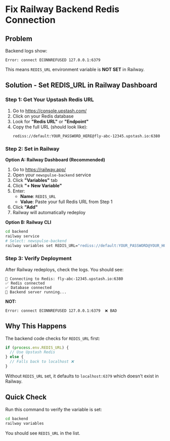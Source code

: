 # Fix Railway Backend Redis Connection

## Problem
Backend logs show:
```
Error: connect ECONNREFUSED 127.0.0.1:6379
```

This means `REDIS_URL` environment variable is **NOT SET** in Railway.

## Solution - Set REDIS_URL in Railway Dashboard

### Step 1: Get Your Upstash Redis URL

1. Go to https://console.upstash.com/
2. Click on your Redis database
3. Look for **"Redis URL"** or **"Endpoint"**
4. Copy the full URL (should look like):
   ```
   rediss://default:YOUR_PASSWORD_HERE@fly-abc-12345.upstash.io:6380
   ```

### Step 2: Set in Railway

**Option A: Railway Dashboard (Recommended)**
1. Go to https://railway.app/
2. Open your `newspulse-backend` service
3. Click **"Variables"** tab
4. Click **"+ New Variable"**
5. Enter:
   - **Name**: `REDIS_URL`
   - **Value**: Paste your full Redis URL from Step 1
6. Click **"Add"**
7. Railway will automatically redeploy

**Option B: Railway CLI**
```bash
cd backend
railway service
# Select: newspulse-backend
railway variables set REDIS_URL="rediss://default:YOUR_PASSWORD@YOUR_HOST.upstash.io:6380"
```

### Step 3: Verify Deployment

After Railway redeploys, check the logs. You should see:
```
📡 Connecting to Redis: fly-abc-12345.upstash.io:6380
✅ Redis connected
✅ Database connected
🚀 Backend server running...
```

**NOT:**
```
Error: connect ECONNREFUSED 127.0.0.1:6379  ❌ BAD
```

## Why This Happens

The backend code checks for `REDIS_URL` first:
```typescript
if (process.env.REDIS_URL) {
  // Use Upstash Redis
} else {
  // Falls back to localhost ❌
}
```

Without `REDIS_URL` set, it defaults to `localhost:6379` which doesn't exist in Railway.

## Quick Check

Run this command to verify the variable is set:
```bash
cd backend
railway variables
```

You should see `REDIS_URL` in the list.
